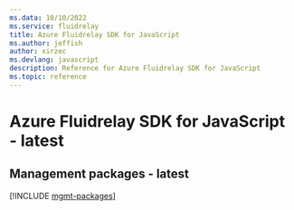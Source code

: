 ```yaml
---
ms.data: 10/10/2022
ms.service: fluidrelay
title: Azure Fluidrelay SDK for JavaScript
ms.author: jeffish
author: xirzec
ms.devlang: javascript
description: Reference for Azure Fluidrelay SDK for JavaScript
ms.topic: reference
---
```

# Azure Fluidrelay SDK for JavaScript - latest

## Management packages - latest
[!INCLUDE [mgmt-packages](fluidrelay-mgmt-index.md)]